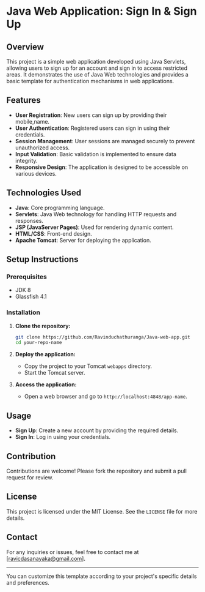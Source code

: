 # Java Web Application: Sign In & Sign Up

## Overview

This project is a simple web application developed using Java Servlets, allowing users to sign up for an account and sign in to access restricted areas. It demonstrates the use of Java Web technologies and provides a basic template for authentication mechanisms in web applications.

## Features

- **User Registration**: New users can sign up by providing their mobile,name.
- **User Authentication**: Registered users can sign in using their credentials.
- **Session Management**: User sessions are managed securely to prevent unauthorized access.
- **Input Validation**: Basic validation is implemented to ensure data integrity.
- **Responsive Design**: The application is designed to be accessible on various devices.

## Technologies Used

- **Java**: Core programming language.
- **Servlets**: Java Web technology for handling HTTP requests and responses.
- **JSP (JavaServer Pages)**: Used for rendering dynamic content.
- **HTML/CSS**: Front-end design.
- **Apache Tomcat**: Server for deploying the application.

## Setup Instructions

### Prerequisites

- JDK 8
- Glassfish 4.1

### Installation

1. **Clone the repository:**

   ```bash
   git clone https://github.com/Ravinduchathuranga/Java-web-app.git
   cd your-repo-name
   ```

2. **Deploy the application:**

   - Copy the project to your Tomcat `webapps` directory.
   - Start the Tomcat server.

3. **Access the application:**

   - Open a web browser and go to `http://localhost:4848/app-name`.

## Usage

- **Sign Up**: Create a new account by providing the required details.
- **Sign In**: Log in using your credentials.

## Contribution

Contributions are welcome! Please fork the repository and submit a pull request for review.

## License

This project is licensed under the MIT License. See the `LICENSE` file for more details.

## Contact

For any inquiries or issues, feel free to contact me at [ravicdasanayaka@gmail.com].

---

You can customize this template according to your project's specific details and preferences.
